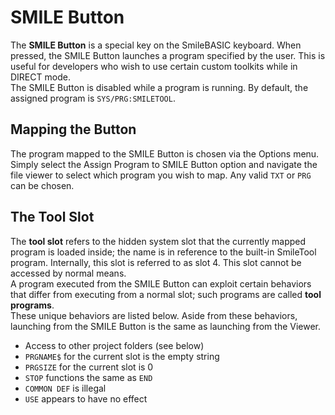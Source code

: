 # SMILE Button #
The **SMILE Button** is a special key on the SmileBASIC keyboard. When pressed,
the SMILE Button launches a program specified by the user. This is useful
for developers who wish to use certain custom toolkits while in DIRECT mode.  
The SMILE Button is disabled while a program is running. By default, the assigned
program is `SYS/PRG:SMILETOOL`.

## Mapping the Button ##
The program mapped to the SMILE Button is chosen via the Options menu.
Simply select the Assign Program to SMILE Button option and navigate the file
viewer to select which program you wish to map.
Any valid `TXT` or `PRG` can be chosen.

## The Tool Slot ##
The **tool slot** refers to the hidden system slot that the currently mapped
program is loaded inside; the name is in reference to the built-in SmileTool program.
Internally, this slot is referred to as slot 4. This slot cannot be accessed by normal means.  
A program executed from the SMILE Button can exploit certain behaviors that differ from
executing from a normal slot; such programs are called **tool programs**.  
These unique behaviors are listed below. Aside from these behaviors, launching from
the SMILE Button is the same as launching from the Viewer.
- Access to other project folders (see below)
- `PRGNAME$` for the current slot is the empty string
- `PRGSIZE` for the current slot is 0
- `STOP` functions the same as `END`
- `COMMON DEF` is illegal
- `USE` appears to have no effect
